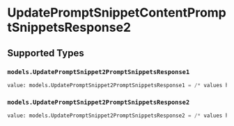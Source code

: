# UpdatePromptSnippetContentPromptSnippetsResponse2


## Supported Types

### `models.UpdatePromptSnippet2PromptSnippetsResponse1`

```python
value: models.UpdatePromptSnippet2PromptSnippetsResponse1 = /* values here */
```

### `models.UpdatePromptSnippet2PromptSnippetsResponse2`

```python
value: models.UpdatePromptSnippet2PromptSnippetsResponse2 = /* values here */
```

